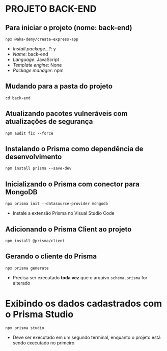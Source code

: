 PROJETO BACK-END
================

## Para iniciar o projeto (nome: back-end)
`npx @aka-demy/create-express-app`
* _Install package...?_: y
* _Name_: back-end
* _Language_: JavaScript
* _Template engine_: None
* _Package manager_: npm

## Mudando para a pasta do projeto
`cd back-end`

## Atualizando pacotes vulneráveis com atualizações de segurança
`npm audit fix --force`

## Instalando o Prisma como dependência de desenvolvimento
`npm install prisma --save-dev`

## Inicializando o Prisma com conector para MongoDB
`npx prisma init --datasource-provider mongodb`
* Instale a extensão Prisma no Visual Studio Code

## Adicionando o Prisma Client ao projeto
`npm install @prisma/client`

## Gerando o cliente do Prisma
`npx prisma generate`
* Precisa ser executado **toda vez** que o arquivo `schema.prisma` for alterado

# Exibindo os dados cadastrados com o Prisma Studio
`npx prisma studio`
* Deve ser executado em um segundo terminal, enquanto o projeto está sendo executado no primeiro